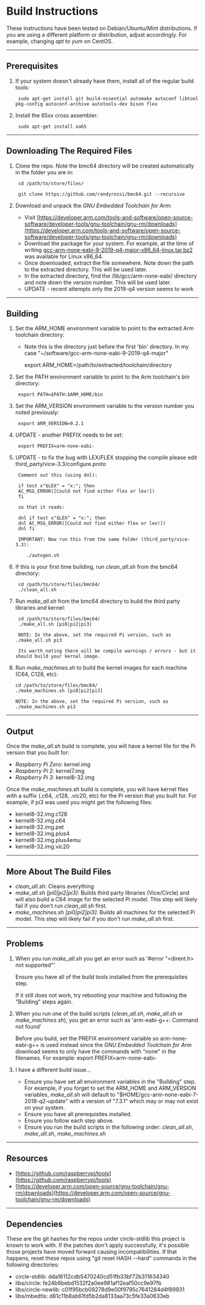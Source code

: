 # Build Instructions

These instructions have been tested on Debian/Ubuntu/Mint distributions. If you are using a different platform or distribution, adjust accordingly. For example, changing *apt* to *yum* on CentOS.

----
## Prerequisites
1. If your system doesn't already have them, install all of the regular build tools:

        sudo apt-get install git build-essential automake autoconf libtool pkg-config autoconf-archive autotools-dev bison flex

2. Install the 65xx cross assembler:

        sudo apt-get install xa65


----
## Downloading The Required Files

1. Clone the repo. Note the bmc64 directory will be created automatically in the folder you are in:
   
        cd /path/to/store/files/
           
        git clone https://github.com/randyrossi/bmc64.git --recursive

3. Download and unpack the *GNU Embedded Toolchain for Arm*:

    * Visit [https://developer.arm.com/tools-and-software/open-source-software/developer-tools/gnu-toolchain/gnu-rm/downloads](https://developer.arm.com/tools-and-software/open-source-software/developer-tools/gnu-toolchain/gnu-rm/downloads)
    * Download the package for your system. For example, at the time of writing [gcc-arm-none-eabi-9-2019-q4-major-x86\_64-linux.tar.bz2](https://developer.arm.com/-/media/Files/downloads/gnu-rm/9-2019q4/gcc-arm-none-eabi-9-2019-q4-major-x86_64-linux.tar.bz2) was available for Linux x86\_64.
    * Once downloaded, extract the file somewhere. Note down the path to the extracted directory. This will be used later.
    * In the extracted directory, find the /lib/gcc/arm-none-eabi/ directory and note down the version number. This will be used later.
    * UPDATE - recent attempts only the 2019-q4 version seems to work

----
## Building

1. Set the ARM_HOME environment variable to point to the extracted Arm toolchain directory:

   * Note this is the directory just before the first 'bin' directory.  In my case "~/software/gcc-arm-none-eabi-9-2019-q4-major" 

        export ARM_HOME=/path/to/extracted/toolchain/directory

3. Set the PATH environment variable to point to the Arm toolchain's *bin* directory:

        export PATH=$PATH:$ARM_HOME/bin

4. Set the ARM_VERSION environment variable to the version number you noted previously:

        export ARM_VERSION=9.2.1

5. UPDATE - another PREFIX needs to be set:

        export PREFIX=arm-none-eabi-
   
6. UPDATE - to fix the bug with LEX/FLEX stopping the compile please edit third_party/vice-3.3/configure.proto

        Comment out this (using dnl):

        if test x"$LEX" = "x:"; then
        AC_MSG_ERROR([Could not find either flex or lex!])
        fi

        so that it reads:

        dnl if test x"$LEX" = "x:"; then
        dnl AC_MSG_ERROR([Could not find either flex or lex!])
        dnl fi

        IMPORTANT: Now run this from the same folder (third_party/vice-3.3):
   
           ./autogen.sh
        

8. If this is your first time building, run *clean_all.sh* from the bmc64 directory:

        cd /path/to/store/files/bmc64/
        ./clean_all.sh

9. Run *make_all.sh* from the bmc64 directory to build the third party libraries and kernel:

        cd /path/to/store/files/bmc64/
        ./make_all.sh [pi0|pi2|pi3]

        NOTE: In the above, set the required Pi version, such as ./make_all.sh pi3

        Its worth noting there will be compile warnings / errors - but it should build your kernal image.

11. Run *make_machines.sh* to build the kernel images for each machine (C64, C128, etc):

        cd /path/to/store/files/bmc64/
        ./make_machines.sh [pi0|pi2|pi3]

        NOTE: In the above, set the required Pi version, such as ./make_machines.sh pi3


----
## Output
Once the *make_all.sh* build is complete, you will have a kernel file for the Pi version that you built for:

* *Raspberry Pi Zero*: kernel.img
* *Raspberry Pi 2*: kernel7.img
* *Raspberry Pi 3*: kernel8-32.img

Once the *make_machines.sh* build is complete, you will have kernel files with a suffix (.c64, .c128, .vic20, etc) for the Pi version that you built for. For example, if pi3 was used you might get the following files:

* kernel8-32.img.c128
* kernel8-32.img.c64
* kernel8-32.img.pet
* kernel8-32.img.plus4
* kernel8-32.img.plus4emu
* kernel8-32.img.vic20


----
## More About The Build Files

* *clean\_all.sh*: Cleans everything
* *make\_all.sh [pi0|pi2|pi3]*: Builds third party libraries (Vice/Circle) and will also build a C64 image for the selected Pi model. This step will likely fail if you don't run *clean\_all.sh* first.
* *make\_machines.sh [pi0|pi2|pi3]*: Builds all machines for the selected Pi model. This step will likely fail if you don't run *make\_all.sh* first.


----
## Problems
1. When you run *make\_all.sh* you get an error such as '#error "<dirent.h> not supported"'

    Ensure you have all of the build tools installed from the prerequisites step.
    
    If it still does not work, try rebooting your machine and following the "Building" steps again.

2. When you run one of the build scripts (*clean\_all.sh*, *make\_all.sh* or *make\_machines.sh*), you get an error such as 'arm-eabi-g++: Command not found'

    Before you build, set the PREFIX environment variable so arm-none-eabi-g++ is used instead since the *GNU Embedded Toolchain for Arm* download seems to only have the commands with "none" in the filenames. For example: export PREFIX=arm-none-eabi-

3. I have a different build issue...

    * Ensure you have set all environment variables in the "Building" step. For example, if you forget to set the ARM\_HOME and ARM\_VERSION variables, *make\_all.sh* will default to "$HOME/gcc-arm-none-eabi-7-2018-q2-update" with a version of "7.3.1" which may or may not exist on your system.
    * Ensure you have all prerequisites installed.
    * Ensure you follow each step above.
    * Ensure you run the build scripts in the following order: *clean\_all.sh*, *make\_all.sh*, *make\_machines.sh*


----
## Resources

* [https://github.com/raspberrypi/tools](https://github.com/raspberrypi/tools)
* [https://developer.arm.com/open-source/gnu-toolchain/gnu-rm/downloads](https://developer.arm.com/open-source/gnu-toolchain/gnu-rm/downloads)


----
## Dependencies

These are the git hashes for the repos under circle-stdlib this project is known to work with. If the patches don't apply successfully, it's possible those projects have moved forward causing incompatibilities. If that happens, reset these repos using "git reset HASH --hard" commands in the following directories:

* circle-stdlib: dda16112cdb5470240cd51fb33bf72b311634340
* libs/circle: fe24b6bebd1532f2a0ee981af12eaf50cc9e97fb
* libs/circle-newlib: c01f95bcb08278d9e00f9795c7641284d4f89931
* libs/mbedtls: d81c11b8ab61fd5b2da8133aa73c5fe33a0633eb
